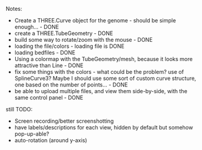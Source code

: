 Notes:

- Create a THREE.Curve object for the genome - should be simple enough... - DONE
- create a THREE.TubeGeometry - DONE
- build some way to rotate/zoom with the mouse - DONE
- loading the file/colors - loading file is DONE
- loading bedfiles - DONE
- Using a colormap with the TubeGeometry/mesh, because it looks more attractive than Line - DONE
- fix some things with the colors - what could be the problem? use of SplineCurve3? Maybe I should use some sort of custom curve structure, one based on the number of points... - DONE
- be able to upload multiple files, and view them side-by-side, with the same control panel - DONE

still TODO:

- Screen recording/better screenshotting
- have labels/descriptions for each view, hidden by default but somehow pop-up-able?
- auto-rotation (around y-axis)
